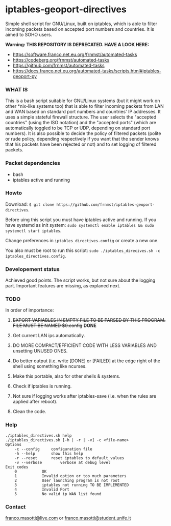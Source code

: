 # iptables-geoport-directives

Simple shell script for GNU/Linux, built on iptables, which is able to filter 
incoming packets based on accepted port numbers and countries. It is aimed to 
SOHO users.

**Warning: THIS REPOSITORY IS DEPRECATED. HAVE A LOOK HERE:**

- https://software.franco.net.eu.org/frnmst/automated-tasks
- https://codeberg.org/frnmst/automated-tasks
- https://github.com/frnmst/automated-tasks
- https://docs.franco.net.eu.org/automated-tasks/scripts.html#iptables-geoport-py

### WHAT IS

This is a bash script suitable for GNU/Linux systems (but it might work on 
other *nix-like systems too) that is able to filter incoming packets from LAN 
and WAN based on standard port numbers and countries' IP addresses. It uses a 
simple stateful firewall structure. The user selects the "accepted countries" 
(using the ISO notation) and the "accepted ports" (which are automatically 
toggled to be TCP or UDP, depending on standard port numbers). It is also 
possible to decide the policy of filtered packets (polite or rude policy, 
depending respectively if you want that the sender knows that his packets have 
been rejected or not) and to set logging of filtered packets.

### Packet dependencies

- bash
- iptables active and running

### Howto

Download: `$ git clone https://github.com/frnmst/iptables-geoport-directives`.

Before uing this script you must have iptables active and running.
If you have systemd as init system: `sudo systemctl enable iptables && sudo systemctl start iptables`.

Change preferences in `iptables_directives.config` or create a new one.

You also must be root to run this script: `sudo ./iptables_direcives.sh -c iptables_directives.config`.

### Developement status

Achieved good points. The script works, but not sure about the logging part. 
Important features are missing, as explaned next.

### TODO

In order of importance:

1. ~~EXPORT VARIABLES IN EMPTY FILE TO BE PARSED BY THIS PROGRAM. FILE MUST BE 
   NAMED $0.config~~ **DONE**

2. Get current LAN ips automatically.

3. DO MORE COMPACT/EFFICIENT CODE WITH LESS VARIABLES AND unsetting UNUSED ONES.

4. Do better output (i.e. write [DONE] or [FAILED] at the edge right of the 
   shell using something like ncurses.

5. Make this portable, also for other shells & systems.

6. Check if iptables is running.

7. Not sure if logging works after iptables-save (i.e. when the rules 
   are applied after reboot).

8. Clean the code.

### Help

```
./iptables_directives.sh help
./iptables_directives.sh [-h | -r | -v] -c <file-name>
Options
	-c --config		configuration file
	-h --help		show this help
	-r --reset		reset iptables to default values
	-v --verbose		verbose at debug level
Exit codes
	0			OK
	1			Invalid option or too much parameters
	2			User launching program is not root
	3			iptables not running TO BE IMPLEMENTED
	4			Invalid Port
	5			No valid ip WAN list found
```

### Contact

franco.masotti@live.com or franco.masotti@student.unife.it
